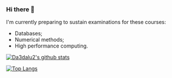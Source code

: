 ### Hi there 👋

<!--
**Da3dalu2/Da3dalu2** is a ✨ _special_ ✨ repository because its `README.md` (this file) appears on your GitHub profile.

Here are some ideas to get you started:

- 🔭 I’m currently working on ...
- 🌱 I’m currently learning ...
- 👯 I’m looking to collaborate on ...
- 🤔 I’m looking for help with ...
- 💬 Ask me about ...
- 📫 How to reach me: ...
- 😄 Pronouns: ...
- ⚡ Fun fact: ...
-->

I'm currently preparing to sustain examinations for these courses:

- Databases;
- Numerical methods;
- High performance computing.

[![Da3dalu2's github stats](https://github-readme-stats.vercel.app/api?username=Da3dalu2)](https://github.com/Da3dalu2/github-readme-stats)

[![Top Langs](https://github-readme-stats.vercel.app/api/top-langs/?username=Da3dalu2&layout=compact&hide=jupyternotebook&langs_count=8)](https://github.com/Da3dalu2)
